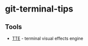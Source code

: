 # git-terminal-tips

## Tools

- [TTE](https://github.com/ChrisBuilds/terminaltexteffects) - terminal visual effects engine
